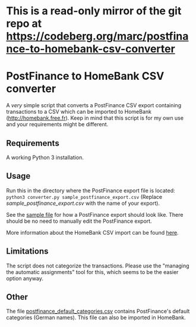 # This is a read-only mirror of the git repo at https://codeberg.org/marc/postfinance-to-homebank-csv-converter

# PostFinance to HomeBank CSV converter

A _very_ simple script that converts a PostFinance CSV export containing transactions to a CSV which can be imported to
HomeBank (http://homebank.free.fr). Keep in mind that this script is for my own use and your requirements might be
different.

## Requirements

A working Python 3 installation.

## Usage

Run this in the directory where the PostFinance export file is located:
`python3 converter.py sample_postfinance_export.csv` (Replace *sample_postfinance_export.csv* with the name of your
export).

See the [sample file](./sample_postfinance_export.csv) for how a PostFinance export should look like. There should be no
need to manually edit the PostFinance export.

More information about the HomeBank CSV import can be found [here](http://homebank.free.fr/help/misc-csvformat.html).

## Limitations

The script does not categorize the transactions. Please use the "managing the automatic assignments" tool for this,
which seems to be the easier option anyway.

## Other

The file [postfinance_default_categories.csv](./postfinance_default_categories.csv) contains PostFinance's default
categories (German names). This file can also be imported in HomeBank.
